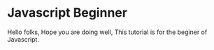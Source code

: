 # Javascript Beginner

Hello folks,
Hope you are doing well,
This tutorial is for the beginer of Javascript.